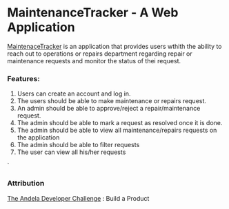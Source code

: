 # MaintenanceTracker - A Web Application

[MaintenaceTracker](https://artorious.github.io/MaintenanceTracker/) is an application that provides users wthith the ability to reach out to operations or repairs department regarding repair or maintenance requests and monitor the status of thei request.

### Features:

1.  Users can create an account and log in.
2.  The users should be able to make maintenance or repairs request.
3.  An admin should be able to approve/reject a repair/maintenance request.
4.  The admin should be able to mark a request as resolved once it is done.
5.  The admin should be able to view all maintenance/repairs requests on the application
6.  The admin should be able to filter requests
7.  The user can view all his/her requests


`   
### Attribution
[The Andela Developer Challenge](https://docs.google.com/document/d/1_579P_foh3rYVSlXXOtrZTGVRAbQ16NmOK9ejPY6hcM/edit#heading=h.3tasvsn4i3nd) : Build a Product

